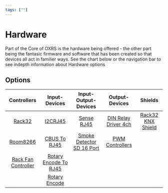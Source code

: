 ```yaml
---
tags: [""]
---
```

# Hardware

Part of the Core of OXRS is the hardware being offered - the other part being the fantasic firmware and software that has been created so that devices all act in familier ways.
See the chart below or the navigation bar to see indepth information about Hardware options

## Options

| Controllers | Input-Devices | Input-Output-Devices | Output-Devices | Shields |
| :---------: | :-----------: | :------------------: | :------------: | :-----: |
| [Rack32](/docs/hardware/controllers/rack32.md) | [I2CRJ45](/docs/hardware/input-devices/I2CRJ45.md) | [Sense RJ45](/docs/hardware/input-output-devices/SenseRJ45.md) | [DIN Relay Driver 4ch](/docs/hardware/output-devices/DIN-Relay-Driver-4ch.md) |  [Rack32 KNX Shield](/docs/hardware/sheilds/rack32-knx-shield.md) |
| [Room8266](/docs/hardware/controllers/room8266.md) | [CBUS To RJ45](/docs/hardware/input-devices/CBUS-to-RJ45.md) | [Smoke Detector SD 16 Port](/docs/hardware/input-output-devices/smoke-detector-sd-16port.md) | [PWM Controllers](/docs/hardware/output-devices/pwm-controllers.md) |
| [Rack Fan Controller](/docs/hardware/controllers/rack-fan-controller.md) | [Rotary Encode To RJ45](/docs/hardware/input-devices/rotary-encode-to-rj45.md) |
| | [Rotary Encode](/docs/hardware/input-devices/rotary-encode.md) |
